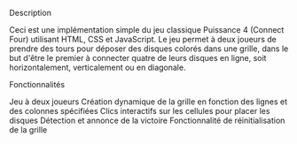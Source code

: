 Description

Ceci est une implémentation simple du jeu classique Puissance 4 (Connect Four) utilisant HTML, CSS et JavaScript. 
Le jeu permet à deux joueurs de prendre des tours pour déposer des disques colorés dans une grille, dans le but d'être le premier à connecter quatre de leurs disques en ligne, soit horizontalement, verticalement ou en diagonale.

Fonctionnalités

Jeu à deux joueurs
Création dynamique de la grille en fonction des lignes et des colonnes spécifiées
Clics interactifs sur les cellules pour placer les disques
Détection et annonce de la victoire
Fonctionnalité de réinitialisation de la grille
